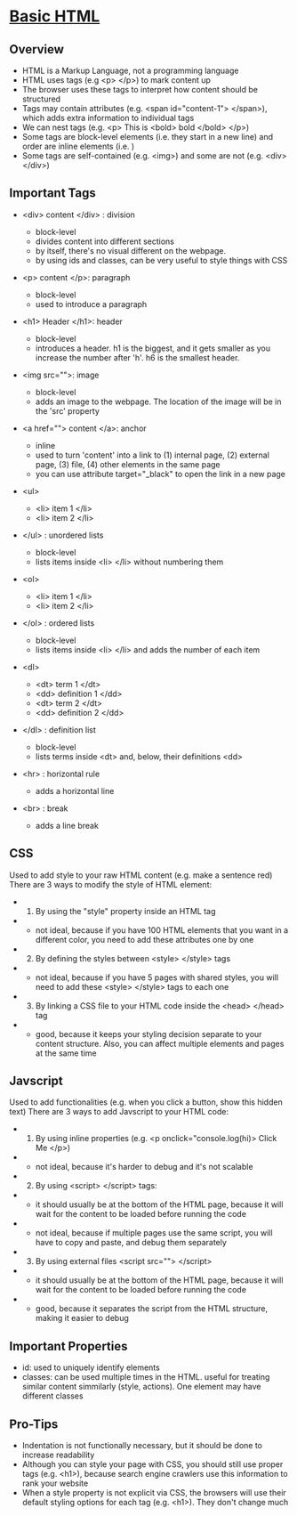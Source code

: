 # [Basic HTML](https://www.youtube.com/playlist?list=PL4cUxeGkcC9ibZ2TSBaGGNrgh4ZgYE6Cc)

## Overview
- HTML is a Markup Language, not a programming language
- HTML uses tags (e.g \<p> \</p>) to mark content up
- The browser uses these tags to interpret how content should be structured
- Tags may contain attributes (e.g. \<span id="content-1"> \</span>), which adds extra information to individual tags
- We can nest tags (e.g. \<p> This is \<bold> bold \</bold> \</p>)
- Some tags are block-level elements (i.e. they start in a new line) and order are inline elements (i.e. )
- Some tags are self-contained (e.g. \<img>) and some are not (e.g. \<div> \</div>)

## Important Tags
- \<div> content \</div> : division
    - block-level
    - divides content into different sections
    - by itself, there's no visual different on the webpage. 
    - by using ids and classes, can be very useful to style things with CSS

- \<p> content \</p>: paragraph
    - block-level
    - used to introduce a paragraph

- \<h1> Header \</h1>: header
    - block-level
    - introduces a header. h1 is the biggest, and it gets smaller as you increase the number after 'h'. h6 is the smallest header.

- \<img src="">: image
    - block-level
    - adds an image to the webpage. The location of the image will be in the 'src' property

- \<a href=""> content \</a>: anchor
    - inline
    - used to turn 'content' into a link to (1) internal page, (2) external page, (3) file, (4) other elements in the same page
    - you can use attribute target="_black" to open the link in a new page

- \<ul> 
    - \<li> item 1 \</li>
    - \<li> item 2 \</li>
- \</ul> : unordered lists
    - block-level
    - lists items inside \<li> \</li> without numbering them

- \<ol> 
    - \<li> item 1 \</li>
    - \<li> item 2 \</li>
- \</ol> : ordered lists
    - block-level
    - lists items inside \<li> \</li> and adds the number of each item

- \<dl> 
    - \<dt> term 1 \</dt>
    - \<dd> definition 1 \</dd>
    - \<dt> term 2 \</dt>
    - \<dd> definition 2 \</dd>
- \</dl> : definition list
    - block-level
    - lists terms inside \<dt> and, below, their definitions \<dd>

- \<hr> : horizontal rule
    - adds a horizontal line

- \<br> : break
    - adds a line break

## CSS
Used to add style to your raw HTML content (e.g. make a sentence red)
There are 3 ways to modify the style of HTML element:
- 1. By using the "style" property inside an HTML tag
- - not ideal, because if you have 100 HTML elements that you want in a different color, you need to add these attributes one by one

- 2. By defining the styles between \<style> \</style> tags
- - not ideal, because if you have 5 pages with shared styles, you will need to add these \<style> \</style> tags to each one

- 3. By linking a CSS file to your HTML code inside the \<head> \</head> tag
- - good, because it keeps your styling decision separate to your content structure. Also, you can affect multiple elements and pages at the same time

## Javscript
Used to add functionalities (e.g. when you click a button, show this hidden text)
There are 3 ways to add Javscript to your HTML code:
- 1. By using inline properties (e.g. \<p onclick="console.log(hi)> Click Me \</p>)
- - not ideal, because it's harder to debug and it's not scalable

- 2. By using \<script> \</script> tags:
- - it should usually be at the bottom of the HTML page, because it will wait for the content to be loaded before running the code
- - not ideal, because if multiple pages use the same script, you will have to copy and paste, and debug them separately

- 3. By using external files \<script src=""> \</script>
- - it should usually be at the bottom of the HTML page, because it will wait for the content to be loaded before running the code
- - good, because it separates the script from the HTML structure, making it easier to debug

## Important Properties
- id: used to uniquely identify elements
- classes: can be used multiple times in the HTML. useful for treating similar content simmilarly (style, actions). One element may have different classes

## Pro-Tips
- Indentation is not functionally necessary, but it should be done to increase readability
- Although you can style your page with CSS, you should still use proper tags (e.g. \<h1>), because search engine crawlers use this information to rank your website
- When a style property is not explicit via CSS, the browsers will use their default styling options for each tag (e.g. \<h1>). They don't change much 
